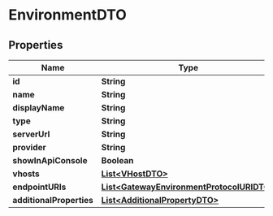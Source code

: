 

# EnvironmentDTO

## Properties

Name | Type | Description | Notes
------------ | ------------- | ------------- | -------------
**id** | **String** |  | 
**name** | **String** |  | 
**displayName** | **String** |  |  [optional]
**type** | **String** |  | 
**serverUrl** | **String** |  | 
**provider** | **String** |  |  [optional]
**showInApiConsole** | **Boolean** |  | 
**vhosts** | [**List&lt;VHostDTO&gt;**](VHostDTO.md) |  |  [optional]
**endpointURIs** | [**List&lt;GatewayEnvironmentProtocolURIDTO&gt;**](GatewayEnvironmentProtocolURIDTO.md) |  |  [optional]
**additionalProperties** | [**List&lt;AdditionalPropertyDTO&gt;**](AdditionalPropertyDTO.md) |  |  [optional]



